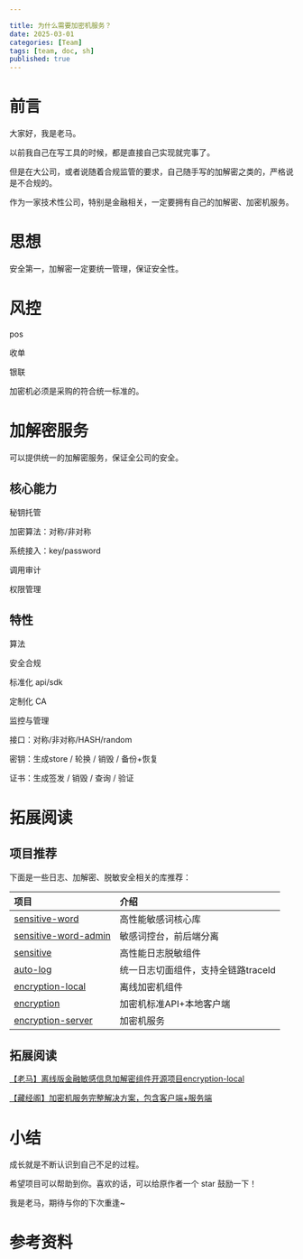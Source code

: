 ```yaml
---

title: 为什么需要加密机服务？
date: 2025-03-01
categories: [Team]
tags: [team, doc, sh]
published: true
---
```



# 前言

大家好，我是老马。

以前我自己在写工具的时候，都是直接自己实现就完事了。

但是在大公司，或者说随着合规监管的要求，自己随手写的加解密之类的，严格说是不合规的。

作为一家技术性公司，特别是金融相关，一定要拥有自己的加解密、加密机服务。

# 思想

安全第一，加解密一定要统一管理，保证安全性。

# 风控

pos

收单

银联

加密机必须是采购的符合统一标准的。

# 加解密服务

可以提供统一的加解密服务，保证全公司的安全。

## 核心能力

秘钥托管

加密算法：对称/非对称

系统接入：key/password

调用审计

权限管理

## 特性

算法

安全合规

标准化 api/sdk

定制化  CA

监控与管理

接口：对称/非对称/HASH/random 

密钥：生成store / 轮换 / 销毁 / 备份+恢复

证书：生成签发 / 销毁 / 查询  / 验证

# 拓展阅读

## 项目推荐

下面是一些日志、加解密、脱敏安全相关的库推荐：

| 项目                                                                    | 介绍                    |
|:----------------------------------------------------------------------|:----------------------|
| [sensitive-word](https://github.com/houbb/sensitive-word)             | 高性能敏感词核心库             |
| [sensitive-word-admin](https://github.com/houbb/sensitive-word-admin) | 敏感词控台，前后端分离           |
| [sensitive](https://github.com/houbb/sensitive)                       | 高性能日志脱敏组件             |
| [auto-log](https://github.com/houbb/auto-log)                         | 统一日志切面组件，支持全链路traceId |
| [encryption-local](https://github.com/houbb/encryption-local)         | 离线加密机组件               |
| [encryption](https://mp.weixin.qq.com/s/2LQuKvll9EIn6pyFjhwacw)         | 加密机标准API+本地客户端        |
| [encryption-server](https://mp.weixin.qq.com/s/2LQuKvll9EIn6pyFjhwacw)        | 加密机服务                 |

## 拓展阅读

[【老马】离线版金融敏感信息加解密组件开源项目encryption-local](https://mp.weixin.qq.com/s/ba99l_NUHW6Zv8BCBAqfzg)

[【藏经阁】加密机服务完整解决方案，包含客户端+服务端](https://mp.weixin.qq.com/s/2LQuKvll9EIn6pyFjhwacw)

# 小结

成长就是不断认识到自己不足的过程。

希望项目可以帮助到你。喜欢的话，可以给原作者一个 star 鼓励一下！

我是老马，期待与你的下次重逢~

# 参考资料

